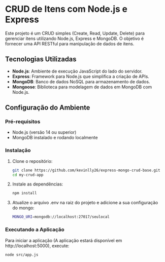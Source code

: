 # CRUD de Itens com Node.js e Express

Este projeto é um CRUD simples (Create, Read, Update, Delete) para gerenciar itens utilizando Node.js, Express e MongoDB. O objetivo é fornecer uma API RESTful para manipulação de dados de itens.

## Tecnologias Utilizadas

- **Node.js**: Ambiente de execução JavaScript do lado do servidor.
- **Express**: Framework para Node.js que simplifica a criação de APIs.
- **MongoDB**: Banco de dados NoSQL para armazenamento de dados.
- **Mongoose**: Biblioteca para modelagem de dados em MongoDB com Node.js.

## Configuração do Ambiente

### Pré-requisitos

- Node.js (versão 14 ou superior)
- MongoDB instalado e rodando localmente

### Instalação

1. Clone o repositório:

   ```bash
   git clone https://github.com/kevinlly26/express-mongo-crud-base.git
   cd my-crud-app

2. Instale as dependências:

   ```bash
   npm install 

3. Atualize o arquivo .env na raiz do projeto e adicione a sua configuração do mongo:

   ```bash
   MONGO_URI=mongodb://localhost:27017/seulocal

### Executando a Aplicação

Para iniciar a aplicação (A aplicação estará disponível em http://localhost:5000), execute:

   ```bash
   node src/app.js
